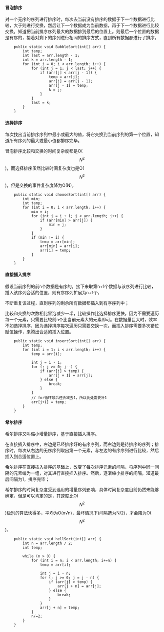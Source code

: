 #### 冒泡排序

对一个无序的序列进行排序时，每次去当前没有排序的数据于下一个数据进行比较，大于则进行交换，然后让下一个数据成为当前数据，再于下一个数据进行比较交换，知道把当前排序序列最大的数据排到最后的位置上。则最后一个位置的数据是有序的，接着对剩下的序列进行相同的排序方式，直到所有数据都进行了排序。

```
    public static void BubbleSort(int[] arr) {
        int temp;
        int last = arr.length - 1;
        int k = arr.length - 1;
        for (int i = 0; i < arr.length; i++) {
            for (int j = 1; j < last; j++) {
                if (arr[j] < arr[j - 1]) {
                    temp = arr[j];
                    arr[j] = arr[j - 1];
                    arr[j - 1] = temp;
                    k = j;
                }
            }
            last = k;
        }
    }
```

#### 选择排序

每次找出当前排序序列中最小或最大的值，将它交换到当前序列的第一个位置，知道所有序列的最大或最小值都排序完毕。

冒泡排序比较和交换的时间复杂度都是O\($$N^2$$\)，而选择排序虽然比较时间复杂度也是O\($$N^2$$\)，但是交换的事件复杂度降为O\(N\)。

```
    public static void chooseSort(int[] arr) {
        int min;
        int temp;
        for (int i = 0; i < arr.length; i++) {
            min = i;
            for (int j = i + 1; j < arr.length; j++) {
                if (arr[min] > arr[j]) {
                    min = j;
                }
            }
            if (min != i) {
                temp = arr[min];
                arr[min] = arr[i];
                arr[i] = temp;
            }
        }
    }
```

#### 直接插入排序

假设当前序列的前n个数据是有序的，接下来取第n+1个数据与该序列进行比较，插入该序列合适的位置，则有序序列扩展为n+1个，

不断重复该过程，直到序列的剩余所有数据都插入到有序序列中；

比较和交换的次数相比冒泡减少一半，比较操作比选择排序更快，因为不需要遍历每一个元素，只需要比较前n个比当前元素大的元素即可。在数据量巨大时，效率不如选择排序，因为选择排序每次遍历只需要交换一次，而插入排序需要多次错位赋值操作，来腾出合适的插入位置。

```
    public static void insertSort(int[] arr) {
        int temp;
        for (int i = 1; i < arr.length; i++) {
            temp = arr[i];

            int j = i - 1;
            for (; j >= 0; j--) {
                if (arr[j] > temp) {
                    arr[j + 1] = arr[j];
                } else {
                    break;
                }
            }
            // for循环最后还会减去1，所以此处需要补1
            arr[j+1] = temp;
        }
    }
```

#### 希尔排序

希尔排序又叫缩小增量排序，基于直接插入排序。

在直接插入排序中，左边是已经排序好的有序序列，而右边则是待排序的序列；排序时，每次从右边的无序序列取出第一个元素，与左边的有序序列进行比较，然后插入到合适位置上。

希尔排序在直接插入排序的基础上，改变了每次排序元素的间隔，将序列中同一间隔的元素编为一组，对其进行直接插入排序。然后，逐渐缩小排序的间隔，知道最后间隔为1，排序完毕；

希尔排序的时间复杂度受到选用的增量序列影响，具体时间复杂度目前仍然未能够确定，但是可以肯定的是，其速度比O\($$N^2$$\)级别的算法快得多，平均为O\(n√n\)，最坏情况下\(间隔选为N/2\)，才会降为O\($$N^2$$\)。

```
    public static void hellSort(int[] arr) {
        int n = arr.length / 2;
        int temp;

        while (n > 0) {
            for (int i = n; i < arr.length; i+=n) {
                temp = arr[i];

                int j = i - n;
                for (; j >= 0; j = j - n) {
                    if (arr[j] > temp) {
                        arr[j + n] = arr[j];
                    } else {
                        break;
                    }
                }
                arr[j + n] = temp;
            }
            n/=2;
        }
    }
```



